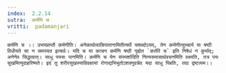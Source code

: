 ```yaml
---
index:  2.2.14
sutra:  कर्मणि च
vritti:  padamanjari
---
```


	कर्मणि च ।। उभयप्राप्तौ कर्मणीति। अनेकार्थत्वान्निपातानामितीत्यर्थे चशब्दोऽयम्, तेन कर्मणीत्युच्चार्य या षष्ठी विधीयते सा न समस्यत इत्यर्थः। यदि च या काचन कर्मणि षष्ठी गृह्येत `कर्तरि च` इति निषेधं न कुर्याद्; अनेनेव सिद्धत्वात्। साधु पयसः पानमिति। कर्मणि च येन संस्पर्शादिति नित्यसमासार्थवचनमिति वक्ष्यति, तत्र पयः सुखमित्युदाहरिष्यते। इदं तु शरीरसुखस्याविवक्षायां रोगाद्यभिभूतोऽशक्नुवन्नेव यदा साधु पिबति, तदा द्रष्टव्यम।।
